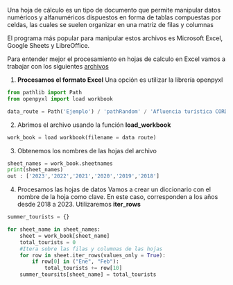 Una hoja de cálculo es un tipo de documento que permite manipular datos numéricos y alfanuméricos dispuestos en forma de tablas compuestas por celdas, las cuales se suelen organizar en una matriz de filas y columnas

El programa más popular para manipular estos archivos es Microsoft Excel, Google Sheets y LibreOffice.

Para entender mejor el procesamiento en hojas de calculo en Excel vamos a trabajar con los siguientes [archivos](https://gobiernoabierto.cordoba.gob.ar/data/datos-abiertos/categoria/turismo/afluencia-turistica-en-hoteles-apart-hoteles-y-hostales/138)

1. **Procesamos el formato Excel**
Una opción es utilizar la librería openpyxl
~~~Python
from pathlib import Path
from openpyxl import load workbook

data_route = Path('Ejemplo') / 'pathRandom' / 'Afluencia turística CORDOBA.xlsx'
~~~

2. Abrimos el archivo usando la función **load_workbook**
~~~Python
work_book = load workbook(filename = data route)
~~~

3. Obtenemos los nombres de las hojas del archivo
~~~ Python
sheet_names = work_book.sheetnames
print(sheet_names)
out : ['2023','2022','2021','2020','2019','2018']
~~~

4. Procesamos las hojas de datos
Vamos a crear un diccionario con el nombre de la hoja como clave. En este caso, corresponden a los años desde 2018 a 2023. Utilizaremos **iter_rows**

~~~Python
summer_tourists = {}

for sheet_name in sheet_names:
	sheet = work_book[sheet_name]
	total_tourists = 0
	#Itera sobre las filas y columnas de las hojas
	for row in sheet.iter_rows(values_only = True):
		if row[0] in ("Ene", "Feb"):
			total_tourists += row[10]
	summer_toursits[sheet_name] = total_tourists
~~~
